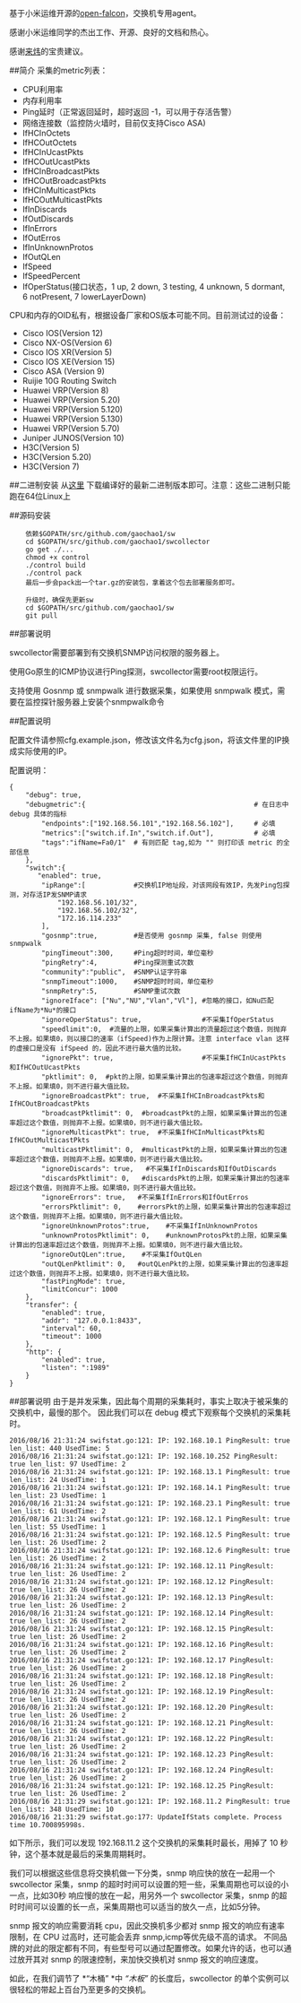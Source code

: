 

基于小米运维开源的[open-falcon](http://open-falcon.com)，交换机专用agent。

感谢小米运维同学的杰出工作、开源、良好的文档和热心。

感谢[来炜](https://github.com/laiwei)的宝贵建议。

##简介
采集的metric列表：

* CPU利用率
* 内存利用率
* Ping延时（正常返回延时，超时返回 -1，可以用于存活告警）
* 网络连接数（监控防火墙时，目前仅支持Cisco ASA)
* IfHCInOctets
* IfHCOutOctets
* IfHCInUcastPkts
* IfHCOutUcastPkts
* IfHCInBroadcastPkts
* IfHCOutBroadcastPkts
* IfHCInMulticastPkts
* IfHCOutMulticastPkts
* IfInDiscards
* IfOutDiscards
* IfInErrors
* IfOutErros
* IfInUnknownProtos
* IfOutQLen
* IfSpeed
* IfSpeedPercent 
* IfOperStatus(接口状态，1 up, 2 down, 3 testing, 4 unknown, 5 dormant, 6 notPresent, 7 lowerLayerDown)
	

CPU和内存的OID私有，根据设备厂家和OS版本可能不同。目前测试过的设备：

* Cisco IOS(Version 12)
* Cisco NX-OS(Version 6)
* Cisco IOS XR(Version 5)
* Cisco IOS XE(Version 15)
* Cisco ASA (Version 9)
* Ruijie 10G Routing Switch
* Huawei VRP(Version 8)
* Huawei VRP(Version 5.20)
* Huawei VRP(Version 5.120)
* Huawei VRP(Version 5.130)
* Huawei VRP(Version 5.70)
* Juniper JUNOS(Version 10)
* H3C(Version 5)
* H3C(Version 5.20)
* H3C(Version 7)

##二进制安装
从[这里](https://github.com/gaochao1/swcollector/releases) 下载编译好的最新二进制版本即可。注意：这些二进制只能跑在64位Linux上

##源码安装
```
	依赖$GOPATH/src/github.com/gaochao1/sw
	cd $GOPATH/src/github.com/gaochao1/swcollector
	go get ./...
	chmod +x control
	./control build
	./control pack
	最后一步会pack出一个tar.gz的安装包，拿着这个包去部署服务即可。
	
	升级时，确保先更新sw
	cd $GOPATH/src/github.com/gaochao1/sw
	git pull
```

##部署说明

swcollector需要部署到有交换机SNMP访问权限的服务器上。

使用Go原生的ICMP协议进行Ping探测，swcollector需要root权限运行。

支持使用 Gosnmp 或 snmpwalk 进行数据采集，如果使用 snmpwalk 模式，需要在监控探针服务器上安装个snmpwalk命令

##配置说明

配置文件请参照cfg.example.json，修改该文件名为cfg.json，将该文件里的IP换成实际使用的IP。

配置说明：
```
{
    "debug": true,
	"debugmetric":{                                          # 在日志中 debug 具体的指标
		"endpoints":["192.168.56.101","192.168.56.102"],     # 必填
		"metrics":["switch.if.In","switch.if.Out"],          # 必填
		"tags":"ifName=Fa0/1"  # 有则匹配 tag,如为 "" 则打印该 metric 的全部信息
	},
	"switch":{
	   "enabled": true,
		"ipRange":[            #交换机IP地址段，对该网段有效IP，先发Ping包探测，对存活IP发SNMP请求
            "192.168.56.101/32",      
            "192.168.56.102/32",
            "172.16.114.233" 
 		],
		"gosnmp":true,         #是否使用 gosnmp 采集, false 则使用 snmpwalk
 		"pingTimeout":300,     #Ping超时时间，单位毫秒
		"pingRetry":4,         #Ping探测重试次数
		"community":"public",  #SNMP认证字符串
		"snmpTimeout":1000,    #SNMP超时时间，单位毫秒
		"snmpRetry":5,         #SNMP重试次数
		"ignoreIface": ["Nu","NU","Vlan","Vl"], #忽略的接口，如Nu匹配ifName为*Nu*的接口
		"ignoreOperStatus": true,               #不采集IfOperStatus
		"speedlimit":0,  #流量的上限，如果采集计算出的流量超过这个数值，则抛弃不上报。如果填0，则以接口的速率（ifSpeed)作为上限计算。注意 interface vlan 这样的虚接口是没有 ifSpeed 的，因此不进行最大值的比较。
		"ignorePkt": true,                      #不采集IfHCInUcastPkts和IfHCOutUcastPkts
		"pktlimit": 0,  #pkt的上限，如果采集计算出的包速率超过这个数值，则抛弃不上报。如果填0，则不进行最大值比较。
		"ignoreBroadcastPkt": true,  #不采集IfHCInBroadcastPkts和IfHCOutBroadcastPkts
		"broadcastPktlimit": 0,  #broadcastPkt的上限，如果采集计算出的包速率超过这个数值，则抛弃不上报。如果填0，则不进行最大值比较。
		"ignoreMulticastPkt": true,  #不采集IfHCInMulticastPkts和IfHCOutMulticastPkts
		"multicastPktlimit": 0,  #multicastPkt的上限，如果采集计算出的包速率超过这个数值，则抛弃不上报。如果填0，则不进行最大值比较。
		"ignoreDiscards": true,   #不采集IfInDiscards和IfOutDiscards
		"discardsPktlimit": 0,   #discardsPkt的上限，如果采集计算出的包速率超过这个数值，则抛弃不上报。如果填0，则不进行最大值比较。
		"ignoreErrors": true,   #不采集IfInErrors和IfOutErros
		"errorsPktlimit": 0,    #errorsPkt的上限，如果采集计算出的包速率超过这个数值，则抛弃不上报。如果填0，则不进行最大值比较。
		"ignoreUnknownProtos":true,    #不采集IfInUnknownProtos
		"unknownProtosPktlimit": 0,    #unknownProtosPkt的上限，如果采集计算出的包速率超过这个数值，则抛弃不上报。如果填0，则不进行最大值比较。
		"ignoreOutQLen":true,    #不采集IfOutQLen
		"outQLenPktlimit": 0,   #outQLenPkt的上限，如果采集计算出的包速率超过这个数值，则抛弃不上报。如果填0，则不进行最大值比较。
		"fastPingMode": true,
		"limitConcur": 1000
 	}, 
    "transfer": {
        "enabled": true,
        "addr": "127.0.0.1:8433",
        "interval": 60,
        "timeout": 1000
    },
    "http": {
        "enabled": true,
        "listen": ":1989"
    }
}

```

##部署说明
由于是并发采集，因此每个周期的采集耗时，事实上取决于被采集的交换机中，最慢的那个。
因此我们可以在 debug 模式下观察每个交换机的采集耗时。
```
2016/08/16 21:31:24 swifstat.go:121: IP: 192.168.10.1 PingResult: true len_list: 440 UsedTime: 5
2016/08/16 21:31:24 swifstat.go:121: IP: 192.168.10.252 PingResult: true len_list: 97 UsedTime: 2
2016/08/16 21:31:24 swifstat.go:121: IP: 192.168.13.1 PingResult: true len_list: 24 UsedTime: 1
2016/08/16 21:31:24 swifstat.go:121: IP: 192.168.14.1 PingResult: true len_list: 23 UsedTime: 1
2016/08/16 21:31:24 swifstat.go:121: IP: 192.168.23.1 PingResult: true len_list: 61 UsedTime: 2
2016/08/16 21:31:24 swifstat.go:121: IP: 192.168.12.1 PingResult: true len_list: 55 UsedTime: 1
2016/08/16 21:31:24 swifstat.go:121: IP: 192.168.12.5 PingResult: true len_list: 26 UsedTime: 2
2016/08/16 21:31:24 swifstat.go:121: IP: 192.168.12.6 PingResult: true len_list: 26 UsedTime: 2
2016/08/16 21:31:24 swifstat.go:121: IP: 192.168.12.11 PingResult: true len_list: 26 UsedTime: 2
2016/08/16 21:31:24 swifstat.go:121: IP: 192.168.12.12 PingResult: true len_list: 26 UsedTime: 2
2016/08/16 21:31:24 swifstat.go:121: IP: 192.168.12.13 PingResult: true len_list: 26 UsedTime: 2
2016/08/16 21:31:24 swifstat.go:121: IP: 192.168.12.14 PingResult: true len_list: 26 UsedTime: 2
2016/08/16 21:31:24 swifstat.go:121: IP: 192.168.12.15 PingResult: true len_list: 26 UsedTime: 2
2016/08/16 21:31:24 swifstat.go:121: IP: 192.168.12.16 PingResult: true len_list: 26 UsedTime: 2
2016/08/16 21:31:24 swifstat.go:121: IP: 192.168.12.17 PingResult: true len_list: 26 UsedTime: 2
2016/08/16 21:31:24 swifstat.go:121: IP: 192.168.12.18 PingResult: true len_list: 26 UsedTime: 2
2016/08/16 21:31:24 swifstat.go:121: IP: 192.168.12.19 PingResult: true len_list: 26 UsedTime: 2
2016/08/16 21:31:24 swifstat.go:121: IP: 192.168.12.20 PingResult: true len_list: 26 UsedTime: 2
2016/08/16 21:31:24 swifstat.go:121: IP: 192.168.12.21 PingResult: true len_list: 26 UsedTime: 2
2016/08/16 21:31:24 swifstat.go:121: IP: 192.168.12.22 PingResult: true len_list: 26 UsedTime: 2
2016/08/16 21:31:24 swifstat.go:121: IP: 192.168.12.23 PingResult: true len_list: 26 UsedTime: 2
2016/08/16 21:31:24 swifstat.go:121: IP: 192.168.12.24 PingResult: true len_list: 26 UsedTime: 2
2016/08/16 21:31:24 swifstat.go:121: IP: 192.168.12.25 PingResult: true len_list: 26 UsedTime: 2
2016/08/16 21:31:29 swifstat.go:121: IP: 192.168.11.2 PingResult: true len_list: 348 UsedTime: 10
2016/08/16 21:31:29 swifstat.go:177: UpdateIfStats complete. Process time 10.700895998s.
```
如下所示，我们可以发现 192.168.11.2 这个交换机的采集耗时最长，用掉了 10 秒钟，这个基本就是最后的采集周期耗时。

我们可以根据这些信息将交换机做一下分类，snmp 响应快的放在一起用一个 swcollector 采集，snmp 的超时时间可以设置的短一些，采集周期也可以设的小一点，比如30秒
响应慢的放在一起，用另外一个 swcollector 采集，snmp 的超时时间可以设置的长一点，采集周期也可以适当的放久一点，比如5分钟。

snmp 报文的响应需要消耗 cpu，因此交换机多少都对 snmp 报文的响应有速率限制，在 CPU 过高时，还可能会丢弃 snmp,icmp等优先级不高的请求。
不同品牌的对此的限定都有不同，有些型号可以通过配置修改。如果允许的话，也可以通过放开其对 snmp 的限速控制，来加快交换机对 snmp 报文的响应速度。

如此，在我们调节了 *“木桶” *中 *“木板”* 的长度后，swcollector 的单个实例可以很轻松的带起上百台乃至更多的交换机。


